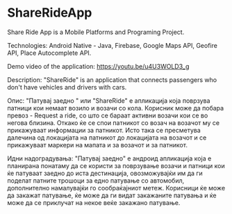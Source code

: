 # ShareRideApp
 
Share Ride App is a Mobile Platforms and Programing Project. 

Technologies: Android Native - Java, Firebase, Google Maps API, Geofire API, Place Autocomplete API. 

Demo video of the application: https://youtu.be/u4U3WOLD3_g

Description: "ShareRide" is an application that connects passengers who don't have vehicles and drivers with cars. 

Опис: "Патувај заедно " или "ShareRide" е апликација која поврзува патници кои немаат возило и возачи со кола. Корисник може да побара превоз - Request a ride, со што се бараат активни возачи кои се во негова близина. Откако ќе се спои патникот со возач на возачот му се прикажуваат информации за патникот. Исто така се пресметува далечина од локацијата на патникот до локацијата на возачот и се прикажуваат маркери на мапата и за возачот и за патникот. 

Идни надоградувања: "Патувај заедно" е андроид апликација која е планирана понатаму да се користи за поврзување возачи и патници кои ќе патуваат заедно до иста дестинација, овозможувајќи им да ги поделат патните трошоци за едно патување со автомобил, дополнително намалувајќи го сообраќајниот метеж.
Корисници ќе може да закажат патување, ќе може да ги видат закажаните патувања и ќе може да се приклучат на некое веќе закажано патување. 
